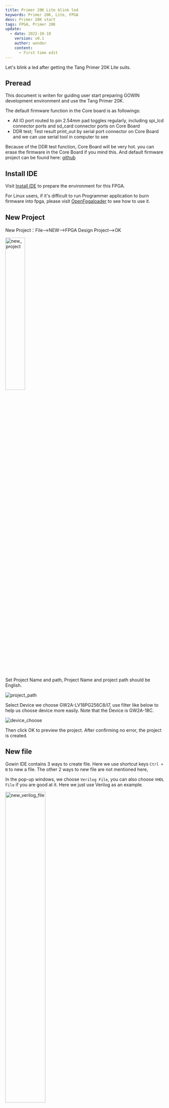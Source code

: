 ```yaml
---
title: Primer 20K Lite blink led
keywords: Primer 20K, Lite, FPGA
desc: Primer 20K start
tags: FPGA, Primer 20K
update:
  - date: 2022-10-18
    version: v0.1
    author: wonder
    content:
      - First time edit
---
```


Let's blink a led after getting the Tang Primer 20K Lite suits.

## Preread

This document is writen for guiding user start preparing GOWIN development environment and use the Tang Primer 20K.

The default firmware function in the Core board is as followings:
- All IO port routed to pin 2.54mm pad toggles regularly, including spi_lcd connector ports and sd_card connector ports on Core Board
- DDR test; Test result print_out by serial port connector on Core Board and we can use serial tool in computer to see

Because of the DDR test function, Core Board will be very hot. you can erase the firmware in the Core Board if you mind this. And default firmware project can be found here: [github](https://github.com/sipeed/TangPrimer-20K-example/tree/main/Lite-bottom%20test%20project/test_board)

## Install IDE

Visit [Install IDE](./../../../Tang-Nano-Doc/install-the-ide.md) to prepare the environment for this FPGA.

For Linux users, if it's difficult to run Programmer application to burn firmware into fpga, please visit [OpenFpgaloader](https://wiki.sipeed.com/hardware/en/tang/Tang-Nano-Doc/flash-in-linux.html) to see how to use it.

## New Project

New Project：File-->NEW-->FPGA Design Project-->OK

<img src="./../../../Tang-Nano-1K/assets/LED-1.png" width=35% alt="new_project">

Set Project Name and path, Project Name and project path should be English.

![project_path](./../../../../../../../news/others/20k_lite_start/assets/project_path.png)

Select Device we choose GW2A-LV18PG256C8/I7, use filter like below to help us choose device more easily. Note that the Device is GW2A-18C.

![device_choose](./../../../../../../../news/others/20k_lite_start/assets/device_choose.png)

Then click OK to preview the project. After confirming no error, the project is created.

## New file

Gowin IDE contains 3 ways to create file. Here we use shortcut keys `Ctrl + N` to new a file. The other 2 ways to new file are not mentioned here,

In the pop-up windows, we choose `Verilog File`, you can also choose `VHDL File` if you are good at it. Here we just use Verilog as an example.

<img src="./../../../../../../../news/others/20k_lite_start/assets/new_verilog_file.png" width=50% alt="new_verilog_file">

Then click OK to set the file name, here we take `led` as the verilog file name as example.

<img src="./../../../../../../../news/others/20k_lite_start/assets/file_name.png" width=75% alt="file_name">

Up to now we have finished creating file, then we need to prepare our code.

![created_file](./../../../../../../../news/others/20k_lite_start/assets/created_file.png)

### Verilog introduction

Verilog is a kind of Hardware Description Language(HDL), it's used to describe digital circuits.

The basic unit in Verilog is module.

A module is composed of two parts: one describes the interface, and the other describes the internal logic function, that is, defines how the input affects the output.

A module is like this:

```v
module module_name
#(parameter)
(port) ;
    function   
endmodule
```

The module starts from module and ends by endmodule. The module is followed by the module name (module_name), transitable variable parameters (parameter), port and direction declaration (port), followed by internal logic function description (function), and finally, endmodule is used to represent this module.

The internal logic function is usually composed by the assign and always blocks; The assign statement describes logical circuit, and the always block is used to describe timing circuit.

### Think storm

Before coding, we need to think our purpose: The led flashes every 0.5S.

Then we draw a demand block diagram as follows:

![block_method](./assets/block_method.png)

Then we need a counter to time of every 0.5S, LED flashes means IO flip.

![count_block](./assets/time_count.png)

Put the thought diagram into practical use, then it will look like this:

![clock_time_count](./assets/clock_time_count.png)

The Clock is the clock source, providing the accurate time for the time counter.

### Code description

From the verilog introduction and think storm diagram above, we can see the module we will create contains 2 ports:

```v
module led(
    input  Clock,
    output IO_voltage
);

endmodule
```

For time counter inside module, crystal oscillator on the Primer 20K core board is 27MHZ, so we have 27 million times rising edges per second, and we just need to count 13500000 times rising edges to get 0.5 seconds. The counter starts from `0`, and to count 13500000 times rising edges, we count to 13499999. When counted to 0.5S, we set a flag to inform LED IO to flip its voltage. The overall count code is as follows:

```v
//parameter Clock_frequency = 27_000_000; // Crystal oscillator frequency is 27Mhz
parameter count_value       = 13_499_999; // The number of times needed to time 0.5S

reg [23:0]  count_value_reg ; // counter_value
reg         count_value_flag; // IO change flag

always @(posedge Clock) begin
    if ( count_value_reg <= count_value ) begin //not count to 0.5S
        count_value_reg  <= count_value_reg + 1'b1; // Continue counting
        count_value_flag <= 1'b0 ; // No flip flag
    end
    else begin //Count to 0.5S
        count_value_reg  <= 23'b0; // Clear counter,prepare for next time counting.
        count_value_flag <= 1'b1 ; // Flip flag
    end
end
```

The code to change IO voltage are as follows:

```v
reg IO_voltage_reg = 1'b0; // Initial state

always @(posedge Clock) begin
    if ( count_value_flag )  //  Flip flag 
        IO_voltage_reg <= ~IO_voltage_reg; // IO voltage flip
    else //  No flip flag
        IO_voltage_reg <= IO_voltage_reg; // IO voltage constant
end
```

Combined with the codes above, it goes like this:

```v
module led(
    input  Clock,
    output IO_voltage
);

/********** Counter **********/
//parameter Clock_frequency = 27_000_000; // Crystal oscillator frequency is 27Mhz
parameter count_value       = 13_499_999; // The number of times needed to time 0.5S

reg [23:0]  count_value_reg ; // counter_value
reg         count_value_flag; // IO chaneg flag

always @(posedge Clock) begin
    if ( count_value_reg <= count_value ) begin //not count to 0.5S
        count_value_reg  <= count_value_reg + 1'b1; // Continue counting
        count_value_flag <= 1'b0 ; // No flip flag
    end
    else begin //Count to 0.5S
        count_value_reg  <= 23'b0; // Clear counter,prepare for next time counting.
        count_value_flag <= 1'b1 ; // Flip flag
    end
end

/********** IO voltage flip **********/
reg IO_voltage_reg = 1'b0; // Initial state

always @(posedge Clock) begin
    if ( count_value_flag )  //  Flip flag 
        IO_voltage_reg <= ~IO_voltage_reg; // IO voltage flip
    else //  No flip flag
        IO_voltage_reg <= IO_voltage_reg; // IO voltage constant
end

/***** Add an extra line of code *****/
assign IO_voltage = IO_voltage_reg;

endmodule
```

Because the `IO_voltage` is declared in the port position, which is wire type by default. To connect it to the reg variable `IO_voltage_reg`, we need to use assign. 

## Synthesize, constrain, place&route

### Synthesize

After finishing the code, go to the "Process" interface and double click "Synthesize" to synthesize our code to convert the verilog code content to netlist.

![Synthesize](./../../../../../../../news/others/20k_lite_start/assets/synthesize.png)

### Constraint

After Synthesizing our code, we need to set constrains to bind the ports defined in our code to fpga pins, by which we can realize our module function on fpga. 

Click the FloorPlanner in the top of Synthesize to set constrains.

![FloorPlanner](./../../../../../../../news/others/20k_lite_start/assets/floorplanner.png)

Since this is the first time we create it, the following dialog box will pop up. Click OK and the graphical constraint interface will pop up.

![create_constrain_file](./../../../../../../../news/others/20k_lite_start/assets/create_constrain_file.png)

![floorplanner_intreface](./../../../../../../../news/others/20k_lite_start/assets/floorplanner_interface.png)

The ways to constraint the file can be get from this docs: [SUG935-1.3E_Gowin Design Physical Constraints User Guide.pdf](https://dl.sipeed.com/fileList/TANG/Nano%209K/6_Chip_Manual/EN/General%20Guide/SUG935-1.3E_Gowin%20Design%20Physical%20Constraints%20User%20Guide.pdf)

Here we only use the IO Constraints method shown below to constrain the pins:

![floor_planner_ioconstrain](./../../../../../../../news/others/20k_lite_start/assets/floor_planner_ioconstrain.png)

According to [Schematic of core board](https://dl.sipeed.com/shareURL/TANG/Primer_20K/02_Schematic), we can know the input pin of crystal oscillator is H11。

<img src="./../../../../../../../news/others/20k_lite_start/assets/crystal_port.png" alt="crystal_port" width=45%>

Taking into consideration the IO screen printing on the ext_board, we decide to use the L14 pin on the ext_board for flashing.

![l14_port](./../../../../../../../news/others/20k_lite_start/assets/l14_port.png)

So for the IO Constraints under the FloorPlanner interactive window, we fill in the following values for PORT and Location:

![io_constrain_value](./../../../../../../../news/others/20k_lite_start/assets/io_constrain_value.png)

Finishing filling, use `Ctrl + S` to save constraints file, then close FloorPlanner interactive graphical interface.

Then we see there is a .cst file in our project, and its content are easy to understand. 

![cst_content](./../../../../../../../news/others/20k_lite_start/assets/cst_content.png)

### Place & Route

After finishing constraining, we run Place & Route. The purpose is to synthesize the generated netlist and our defined constraints to calculate the optimal solution through IDE, then allocate resources reasonably on the FPGA chip.

Double click Place&Route marked with red box to run.

![place_route](./../../../../../../../news/others/20k_lite_start/assets/place_route.png)。

Then there is no error, everything works well, we can burn our fpga.

## Burn bitstream

It's suggested use this programmer application [Click me](https://dl.sipeed.com/shareURL/TANG/programmer) ro burn fpga.

### Connection comment

The JTAG pin orders can be found in the back of 20K core board.

<table>
    <tr>
        <td>Core Board</td>
        <td>5V0</td>
        <td>TMS</td>
        <td>TDO</td>
        <td>TCK</td>
        <td>TDI</td>
        <td>RX</td>
        <td>TX</td>
        <td>GND</td>
    </tr>
    <tr>
        <td>Debugger</td>
        <td>5V0</td>
        <td>TMS</td>
        <td>TDO</td>
        <td>TCK</td>
        <td>TDI</td>
        <td>TX</td>
        <td>RX</td>
        <td>GND</td>
    </tr>
</table>

![cable_connect](./../../../../../../../news/others/20k_lite_start/assets/cable_connect.png)

### Scan Device

Click `Program Device` twice to run Programmer application.

![open_programmer](./../../../../../../../news/others/20k_lite_start/assets/open_programmer.png)

Click scan_device marked by red box to scan our device.

![scan_device](./../../../../../../../news/others/20k_lite_start/assets/scan_device.png)

Click OK to burn fpga.

### Burn to SRAM

Normally this mode is used to verify bitstream.

Because of its fast burning characteristics so the use of more, but of course the power will lose data, so if you want to power on the running program you can't choose this mode.

Click the function box below Operation to open the device configuration interface, then select the SRAM Mode option in Access Mode to set to download to SRAM, and finally click the three dots box below to select our generated `.fs` bitstream file . Generally speaking, bitstream firmware file is in the impl -> pnr directory.

![sram_mode](./../../../../../../../news/others/20k_lite_start/assets/sram_mode.png)

Click where the red box is to burn firmware.

![sram_download](./../../../../../../../news/others/20k_lite_start/assets/sram_download.png)

Go to [Questions](https://wiki.sipeed.com/hardware/en/tang/Tang-Nano-Doc/questions.html) if you have any trouble。

Here we finished downloading into SRAM。

### Burn into Flash

Burning into sram is used for verifying biststream, but can't store program.
If we want to run application at startup, we need to burn into flash.

This steps are similar to the steps above of burning to SRAM.

Click the function box below Operation to open the device configuration interface, then select the External Flash Mode in the Access Mode to burn into external Flash. Finally click the three dots below to select the.fs we generated to download the firmware. Choose the three dots box below to select our generated `.fs` bitstream file. Generally speaking, bitstream firmware file is in the impl -> pnr directory. Finally, select the Generic Flash device from the following external Flash options.

![flash_mode](./../../../../../../../news/others/20k_lite_start/assets/flash_mode.png)

Click where the red box is to burn firmware.

![flash_download](./../../../../../../../news/others/20k_lite_start/assets/flash_download.png)

Then we can run our program when power on.

### Result

After using PMOD designed by Sipeed，one led flashes like below.

![result](./../../../../../../../news/others/20k_lite_start/assets/result.gif)

## Question

Go to [Questions](https://wiki.sipeed.com/hardware/en/tang/Tang-Nano-Doc/questions.html) if you have any trouble。